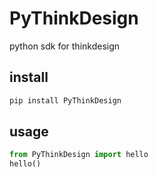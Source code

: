 # PyThinkDesign

python sdk for thinkdesign

## install

```bash
pip install PyThinkDesign
```

## usage

```python
from PyThinkDesign import hello
hello()
``` 

